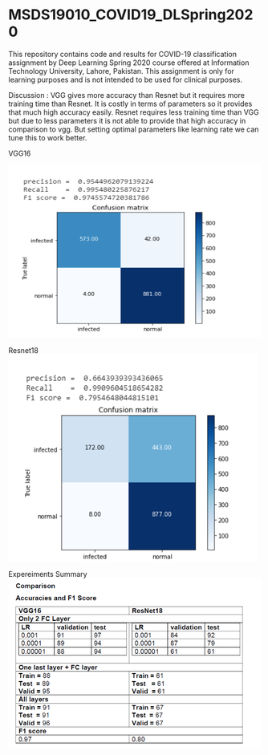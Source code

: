 # MSDS19010_COVID19_DLSpring2020
This repository contains code and results for COVID-19 classification assignment by Deep Learning Spring 2020 course offered at Information Technology University, Lahore, Pakistan. This assignment is only for learning purposes and is not intended to be used for clinical purposes.

Discussion :
VGG gives more accuracy than Resnet but it requires more training time than Resnet. It is costly in terms of parameters so it provides that much high accuracy easily.
Resnet requires less training time than VGG but due to less parameters it is not able to provide that high accuracy in comparison to vgg. But setting optimal parameters like learning rate we can tune this to work better.

VGG16

![VGG16](https://github.com/Asif-Ejaz/MSDS19010_COVID19_DLSpring2020/blob/master/Experiments%20Plots/1Capture.PNG
)

Resnet18
![Resnet18](https://github.com/Asif-Ejaz/MSDS19010_COVID19_DLSpring2020/blob/master/Experiments%20Plots/2Capture.PNG)

Expereiments Summary
![Model Comparison](https://github.com/Asif-Ejaz/MSDS19010_COVID19_DLSpring2020/blob/master/Experiments%20Plots/Ccomparison%20vgg-resnet.PNG)


